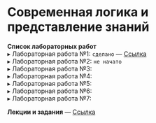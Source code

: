 # Современная логика и представление знаний
**Cписок лабораторных работ**  
▸ Лабораторная работа №1: `сделано` — [Ссылка](lab1/)   
▸ Лабораторная работа №2: `не начато`   
▸ Лабораторная работа №3:   
▸ Лабораторная работа №4:   
▸ Лабораторная работа №5:       
▸ Лабораторная работа №6:   
▸ Лабораторная работа №7:      

**Лекции и задания** — [Ссылка](лекции/)